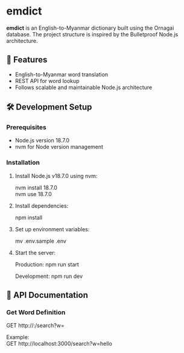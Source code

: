 # emdict

**emdict** is an English-to-Myanmar dictionary built using the Ornagai database. The project structure is inspired by the Bulletproof Node.js architecture.

## 🚀 Features

- English-to-Myanmar word translation
- REST API for word lookup
- Follows scalable and maintainable Node.js architecture

## 🛠️ Development Setup

### Prerequisites

- Node.js version 18.7.0
- nvm for Node version management

### Installation

1. Install Node.js v18.7.0 using nvm:

   nvm install 18.7.0  
   nvm use 18.7.0

2. Install dependencies:

   npm install

3. Set up environment variables:

   mv .env.sample .env

4. Start the server:

   Production:
   npm run start

   Development:
   npm run dev

## 📖 API Documentation

### Get Word Definition

GET http://<host>:<port>/search?w=<word>

Example:  
GET http://localhost:3000/search?w=hello
